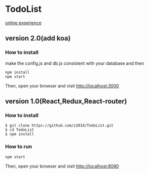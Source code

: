 # TodoList

[online experience](120.25.149.190:3000)

## version 2.0(add koa)
### How to install
make the config.js and db.js consistent with your database and then
```shell
npm install
npm start
```
Then, open your browser and visit [http://localhost:3000](http://localhost:3000)
## version 1.0(React,Redux,React-router)
### How to install
```shell
$ git clone https://github.com/z2014/TodoList.git
$ cd TodoList
$ npm install
```

### How to run
```
npm start
```
Then, open your browser and visit [http://localhost:8080](http://localhost:8080)
